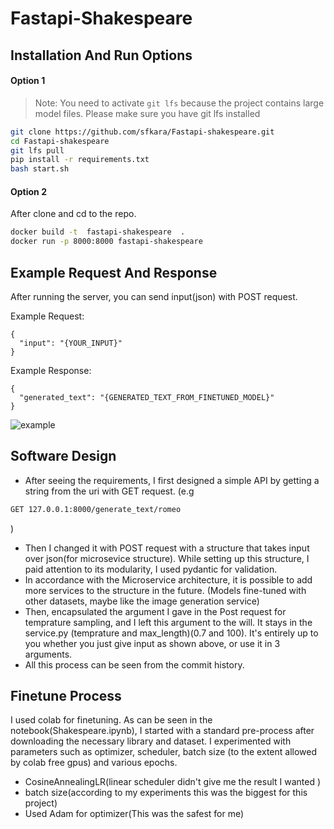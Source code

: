 # Fastapi-Shakespeare


## Installation And Run Options


#### Option 1
> Note: You need to activate `git lfs` because the project contains large model files. Please make sure you have git lfs installed

```sh
git clone https://github.com/sfkara/Fastapi-shakespeare.git
cd Fastapi-shakespeare
git lfs pull
pip install -r requirements.txt
bash start.sh
```
#### Option 2
After clone and cd to the repo.
```sh
docker build -t  fastapi-shakespeare  .
docker run -p 8000:8000 fastapi-shakespeare
```
## Example Request And Response
After running the server, you can send input(json) with POST request.

Example Request:
```
{
  "input": "{YOUR_INPUT}"  
}
```
Example Response:
```
{
  "generated_text": "{GENERATED_TEXT_FROM_FINETUNED_MODEL}"  
}
```
![example](https://github.com/sfkara/Fastapi-shakespeare/assets/19964783/78e4ed99-cd17-420c-be7f-7f5668135a34)


 
## Software Design 
- After seeing the requirements, I first designed a simple API by getting a string from the uri with GET request.
(e.g 
```sh
GET 127.0.0.1:8000/generate_text/romeo
```
)
- Then I changed it with POST request with a structure that takes input over json(for microsevice structure). While setting up this structure, I paid attention to its modularity, I used pydantic for validation.
- In accordance with the Microservice architecture, it is possible to add more services to the structure in the future. (Models fine-tuned with other datasets, maybe like the image generation service)
- Then, encapsulated the argument I gave in the Post request for temprature sampling, and I left this argument to the will. It stays in the service.py (temprature and max_length)(0.7 and 100).
It's entirely up to you whether you just give input as shown above, or use it in 3 arguments. 
- All this process can be seen from the commit history.

## Finetune Process
 I used colab for finetuning. As can be seen in the notebook(Shakespeare.ipynb), I started with a standard pre-process after downloading the necessary library and dataset. I experimented with parameters such as optimizer, scheduler, batch size (to the extent allowed by colab free gpus) and various epochs.
  - CosineAnnealingLR(linear scheduler didn't give me the result I wanted )
  - batch size(according to my experiments this was the biggest for this project)
  - Used Adam for optimizer(This was the safest for me)



 
